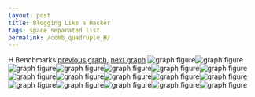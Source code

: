 ```yaml
---
layout: post
title: Blogging Like a Hacker
tags: space separated list
permalink: /comb_quadruple_H/
---
```


H Benchmarks
[previous graph](../comb_quadruple_FLOYD/), [next graph](../comb_quadruple_JSOND/)
![graph figure](./images/quadruple/H/H-AVL_box.png)![graph figure](./images/quadruple/H/H-A_box.png)![graph figure](./images/quadruple/H/H-CYPHERD_box.png)![graph figure](./images/quadruple/H/H-EGG_box.png)![graph figure](./images/quadruple/H/H-FACE_box.png)![graph figure](./images/quadruple/H/H-FLOYD_box.png)![graph figure](./images/quadruple/H/H-F_box.png)![graph figure](./images/quadruple/H/H-H_box.png)![graph figure](./images/quadruple/H/H-JSOND_box.png)![graph figure](./images/quadruple/H/H-K_box.png)![graph figure](./images/quadruple/H/H-O_box.png)![graph figure](./images/quadruple/H/H-PDFD_box.png)![graph figure](./images/quadruple/H/H-RB_box.png)![graph figure](./images/quadruple/H/H-ROD_box.png)![graph figure](./images/quadruple/H/H-SMATRIX_box.png)![graph figure](./images/quadruple/H/H-SORTD_box.png)![graph figure](./images/quadruple/H/H-ZB_box.png)